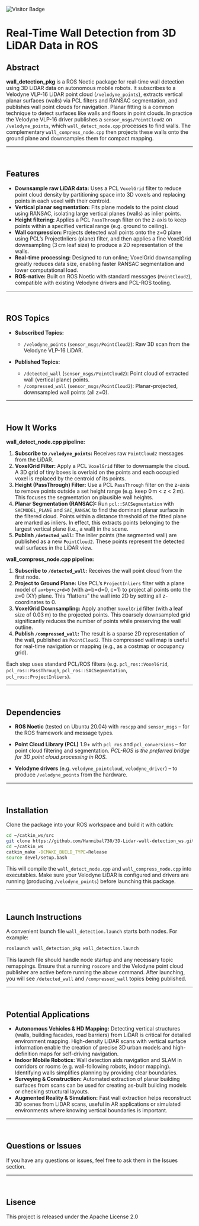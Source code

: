 
![Visitor Badge](https://visitor-badge.laobi.icu/badge?page_id=Hannibal730.3D-Lidar-wall-detection_ws_ws)

# Real-Time Wall Detection from 3D LiDAR Data in ROS

## Abstract
**wall\_detection\_pkg** is a ROS Noetic package for real-time wall detection using 3D LiDAR data on autonomous mobile robots.  It subscribes to a Velodyne VLP-16 LiDAR point cloud (`/velodyne_points`), extracts vertical planar surfaces (walls) via PCL filters and RANSAC segmentation, and publishes wall point clouds for navigation.  Planar fitting is a common technique to detect surfaces like walls and floors in point clouds. In practice the Velodyne VLP-16 driver publishes a `sensor_msgs/PointCloud2` on `/velodyne_points`, which `wall_detect_node.cpp` processes to find walls. The complementary `wall_compress_node.cpp` then projects these walls onto the ground plane and downsamples them for compact mapping.

---
<br>

## Features

* **Downsample raw LiDAR data:** Uses a PCL `VoxelGrid` filter to reduce point cloud density by partitioning space into 3D voxels and replacing points in each voxel with their centroid.
* **Vertical planar segmentation:** Fits plane models to the point cloud using RANSAC, isolating large vertical planes (walls) as inlier points.
* **Height filtering:** Applies a PCL `PassThrough` filter on the z-axis to keep points within a specified vertical range (e.g. ground to ceiling).
* **Wall compression:** Projects detected wall points onto the z=0 plane using PCL’s ProjectInliers (plane) filter, and then applies a fine VoxelGrid downsampling (3 cm leaf size) to produce a 2D representation of the walls.
* **Real-time processing:** Designed to run online; VoxelGrid downsampling greatly reduces data size, enabling faster RANSAC segmentation and lower computational load.
* **ROS-native:** Built on ROS Noetic with standard messages (`PointCloud2`), compatible with existing Velodyne drivers and PCL-ROS tooling.

---
<br>

## ROS Topics

* **Subscribed Topics:**

  * `/velodyne_points` (`sensor_msgs/PointCloud2`): Raw 3D scan from the Velodyne VLP-16 LiDAR.
* **Published Topics:**

  * `/detected_wall` (`sensor_msgs/PointCloud2`): Point cloud of extracted wall (vertical plane) points.
  * `/compressed_wall` (`sensor_msgs/PointCloud2`): Planar-projected, downsampled wall points (all z=0).

---
<br>

## How It Works

**wall\_detect\_node.cpp pipeline:**

1. **Subscribe to `/velodyne_points`:** Receives raw `PointCloud2` messages from the LiDAR.
2. **VoxelGrid Filter:** Apply a PCL `VoxelGrid` filter to downsample the cloud. A 3D grid of tiny boxes is overlaid on the points and each occupied voxel is replaced by the centroid of its points.
3. **Height (PassThrough) Filter:** Use a PCL `PassThrough` filter on the z-axis to remove points outside a set height range (e.g. keep 0 m < z < 2 m). This focuses the segmentation on plausible wall heights.
4. **Planar Segmentation (RANSAC):** Run `pcl::SACSegmentation` with `SACMODEL_PLANE` and `SAC_RANSAC` to find the dominant planar surface in the filtered cloud.  Points within a distance threshold of the fitted plane are marked as inliers. In effect, this extracts points belonging to the largest vertical plane (i.e., a wall) in the scene.
5. **Publish `/detected_wall`:** The inlier points (the segmented wall) are published as a new `PointCloud2`. These points represent the detected wall surfaces in the LiDAR view.

**wall\_compress\_node.cpp pipeline:**

1. **Subscribe to `/detected_wall`:** Receives the wall point cloud from the first node.
2. **Project to Ground Plane:** Use PCL’s `ProjectInliers` filter with a plane model of `ax+by+cz+d=0` (with a=b=d=0, c=1) to project all points onto the z=0 (XY) plane. This “flattens” the wall into 2D by setting all z-coordinates to 0.
3. **VoxelGrid Downsampling:** Apply another `VoxelGrid` filter (with a leaf size of 0.03 m) to the projected points. This coarsely downsampled grid significantly reduces the number of points while preserving the wall outline.
4. **Publish `/compressed_wall`:** The result is a sparse 2D representation of the wall, published as `PointCloud2`. This compressed wall map is useful for real-time navigation or mapping (e.g., as a costmap or occupancy grid).

Each step uses standard PCL/ROS filters (e.g. `pcl_ros::VoxelGrid`, `pcl_ros::PassThrough`, `pcl_ros::SACSegmentation`, `pcl_ros::ProjectInliers`).

---
<br>

## Dependencies

* **ROS Noetic** (tested on Ubuntu 20.04) with `roscpp` and `sensor_msgs` – for the ROS framework and message types.

* **Point Cloud Library (PCL)** 1.9+ with `pcl_ros` and `pcl_conversions` – for point cloud filtering and segmentation. *PCL-ROS is the preferred bridge for 3D point cloud processing in ROS.*
  
* **Velodyne drivers** (e.g. `velodyne_pointcloud`, `velodyne_driver`) – to produce `/velodyne_points` from the hardware.

---
<br>

## Installation

Clone the package into your ROS workspace and build it with catkin:

```bash
cd ~/catkin_ws/src
git clone https://github.com/Hannibal730/3D-Lidar-wall-detection_ws.git
cd ~/catkin_ws
catkin_make -DCMAKE_BUILD_TYPE=Release
source devel/setup.bash
```

This will compile the `wall_detect_node.cpp` and `wall_compress_node.cpp` into executables. Make sure your Velodyne LiDAR is configured and drivers are running (producing `/velodyne_points`) before launching this package.

---
<br>

## Launch Instructions

A convenient launch file `wall_detection.launch` starts both nodes. For example:

```bash
roslaunch wall_detection_pkg wall_detection.launch
```

This launch file should handle node startup and any necessary topic remappings. Ensure that a running `roscore` and the Velodyne point cloud publisher are active before running the above command. After launching, you will see `/detected_wall` and `/compressed_wall` topics being published.

---
<br>

## Potential Applications

* **Autonomous Vehicles & HD Mapping:** Detecting vertical structures (walls, building facades, road barriers) from LiDAR is critical for detailed environment mapping.  High-density LiDAR scans with vertical surface information enable the creation of precise 3D urban models and high-definition maps for self-driving navigation.
* **Indoor Mobile Robotics:** Wall detection aids navigation and SLAM in corridors or rooms (e.g. wall-following robots, indoor mapping). Identifying walls simplifies planning by providing clear boundaries.
* **Surveying & Construction:** Automated extraction of planar building surfaces from scans can be used for creating as-built building models or checking structural layouts.
* **Augmented Reality & Simulation:** Fast wall extraction helps reconstruct 3D scenes from LiDAR scans, useful in AR applications or simulated environments where knowing vertical boundaries is important.

---
<br>

## Questions or Issues
If you have any questions or issues, feel free to ask them in the Issues section.

---
<br>

## Lisence
This project is released under the Apache License 2.0